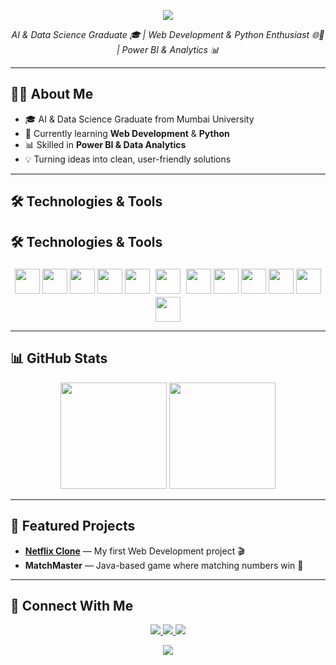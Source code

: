 <!-- Banner -->
<p align="center">
  <img src="https://capsule-render.vercel.app/api?type=waving&color=0:FFD700,100:FF8C00&height=230&section=header&text=Hi%20I'm%20Chinmay%20Satam!&fontSize=40&fontColor=ffffff&animation=fadeIn" />
</p>

<p align="center">
  <em>AI & Data Science Graduate 🎓 | Web Development & Python Enthusiast 🌐🐍 | Power BI & Analytics 📊</em>
</p>

---

## 🧑‍💻 About Me  
- 🎓 AI & Data Science Graduate from Mumbai University  
- 🌱 Currently learning **Web Development** & **Python**  
- 📊 Skilled in **Power BI & Data Analytics**  
- 💡 Turning ideas into clean, user-friendly solutions  

---

## 🛠️ Technologies & Tools  
## 🛠️ Technologies & Tools
<p align="center">
  <img src="https://cdn.jsdelivr.net/gh/devicons/devicon/icons/html5/html5-original.svg" width="40" />
  <img src="https://cdn.jsdelivr.net/gh/devicons/devicon/icons/css3/css3-original.svg" width="40" />
  <img src="https://cdn.jsdelivr.net/gh/devicons/devicon/icons/javascript/javascript-original.svg" width="40" />
  <img src="https://cdn.jsdelivr.net/gh/devicons/devicon/icons/python/python-original.svg" width="40" />
  <img src="https://cdn.jsdelivr.net/gh/devicons/devicon/icons/nodejs/nodejs-original.svg" width="40" />
  <img src="https://cdn.jsdelivr.net/gh/devicons/devicon/icons/express/express-original.svg" width="40" style="background-color:white; padding:5px;" />
  <img src="https://cdn.jsdelivr.net/gh/devicons/devicon/icons/react/react-original.svg" width="40" />
  <img src="https://cdn.jsdelivr.net/gh/devicons/devicon/icons/mysql/mysql-original.svg" width="40" />
  <img src="https://cdn.jsdelivr.net/gh/devicons/devicon/icons/mongodb/mongodb-original.svg" width="40" />
  <img src="https://cdn.jsdelivr.net/gh/devicons/devicon/icons/git/git-original.svg" width="40" />
  <img src="https://cdn.jsdelivr.net/gh/devicons/devicon/icons/vscode/vscode-original.svg" width="40" />
  <img src="https://img.icons8.com/color/48/power-bi.png" width="40" />
</p>



---

## 📊 GitHub Stats  
<p align="center">
  <img src="https://github-readme-stats.vercel.app/api?username=Chinmay852&show_icons=true&theme=radical" height="170" />
  <img src="https://github-readme-stats.vercel.app/api/top-langs/?username=Chinmay852&layout=compact&theme=radical" height="170" />
</p>

---

## 🚀 Featured Projects  

- [**Netflix Clone**](https://github.com/Chinmay852/Netflix-Clone) — My first Web Development project 🎬  
- **MatchMaster** — Java-based game where matching numbers win 🎯  

---

## 🤝 Connect With Me  
<p align="center">
  <a href="mailto:chinmaysatam809@gmail.com">
    <img src="https://img.shields.io/badge/Email-red?style=for-the-badge&logo=gmail&logoColor=white" />
  </a>
  <a href="https://www.linkedin.com/in/chinmayai080502/">
    <img src="https://img.shields.io/badge/LinkedIn-blue?style=for-the-badge&logo=linkedin&logoColor=white" />
  </a>
  <a href="https://github.com/Chinmay852">
    <img src="https://img.shields.io/badge/GitHub-black?style=for-the-badge&logo=github&logoColor=white" />
  </a>
</p>

<!-- Footer -->
<p align="center">
  <img src="https://capsule-render.vercel.app/api?type=waving&color=0:FFD700,100:FF8C00&height=200&section=footer&reversal=true" />
</p>
